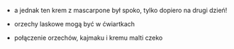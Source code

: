 * a jednak ten krem z mascarpone był spoko, tylko dopiero na drugi dzień!

* orzechy laskowe mogą być w ćwiartkach
* połączenie orzechów, kajmaku i kremu
malti
czeko

